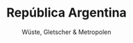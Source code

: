 ---
title: "República Argentina"
subtitle: "Wüste, Gletscher & Metropolen"
image: "argentinien-teaser"
link: "https://photos.app.goo.gl/7zyktSfX1SUAN25W7"
---